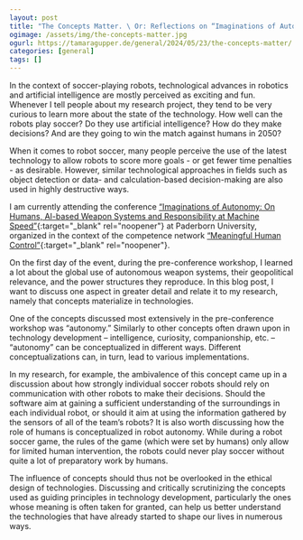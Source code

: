 ```yaml
---
layout: post
title: "The Concepts Matter. \ Or: Reflections on “Imaginations of Autonomy”"
ogimage: /assets/img/the-concepts-matter.jpg
ogurl: https://tamaragupper.de/general/2024/05/23/the-concepts-matter/
categories: [general]
tags: []
---
```


In the context of soccer-playing robots, technological advances in robotics and artificial intelligence are mostly perceived as exciting and fun. Whenever I tell people about my research project, they tend to be very curious to learn more about the state of the technology. How well can the robots play soccer? Do they use artificial intelligence? How do they make decisions? And are they going to win the match against humans in 2050? 

When it comes to robot soccer, many people perceive the use of the latest technology to allow robots to score more goals - or get fewer time penalties - as desirable. However, similar technological approaches in fields such as object detection or data- and calculation-based decision-making are also used in highly destructive ways.

I am currently attending the conference [“Imaginations of Autonomy: On Humans, AI-based Weapon Systems and Responsibility at Machine Speed”]( https://meaningfulhumancontrol.de/2024/04/11/konferenz-imaginations-of-autonomy-on-humans-ai-based-weapon-systems-and-responsibility-at-machine-speed-universitaet-paderborn-22-24-mai-2024/){:target="_blank" rel="noopener"} at Paderborn University, organized in the context of the competence network [“Meaningful Human Control”](https://meaningfulhumancontrol.de/){:target="_blank" rel="noopener"}.

On the first day of the event, during the pre-conference workshop, I learned a lot about the global use of autonomous weapon systems, their geopolitical relevance, and the power structures they reproduce. In this blog post, I want to discuss one aspect in greater detail and relate it to my research, namely that concepts materialize in technologies.

One of the concepts discussed most extensively in the pre-conference workshop was “autonomy.” Similarly to other concepts often drawn upon in technology development – intelligence, curiosity, companionship, etc. – “autonomy” can be conceptualized in different ways. Different conceptualizations can, in turn, lead to various implementations. 

In my research, for example, the ambivalence of this concept came up in a discussion about how strongly individual soccer robots should rely on communication with other robots to make their decisions. Should the software aim at gaining a sufficient understanding of the surroundings in each individual robot, or should it aim at using the information gathered by the sensors of all of the team’s robots? It is also worth discussing how the role of humans is conceptualized in robot autonomy. While during a robot soccer game, the rules of the game (which were set by humans) only allow for limited human intervention, the robots could never play soccer without quite a lot of preparatory work by humans.

The influence of concepts should thus not be overlooked in the ethical design of technologies. Discussing and critically scrutinizing the concepts used as guiding principles in technology development, particularly the ones whose meaning is often taken for granted, can help us better understand the technologies that have already started to shape our lives in numerous ways.